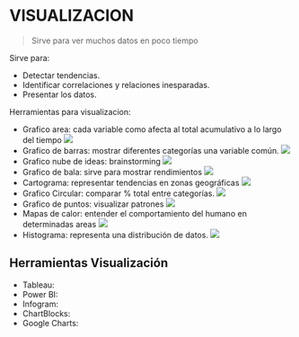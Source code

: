 # VISUALIZACION
>Sirve para ver muchos datos en poco tiempo

Sirve para: 
- Detectar tendencias.
- Identificar correlaciones y relaciones inesparadas.
- Presentar los datos.

Herramientas para visualizacion:
- Grafico area: cada variable como afecta al total acumulativo a lo largo del tiempo
![](https://encrypted-tbn0.gstatic.com/images?q=tbn:ANd9GcTajkTkuQyn8Qfv0b4jKoE-d6IUt1HUpi_OBmJzN3m_&s)
- Grafico de barras: mostrar diferentes categorías una variable común.
![](https://t2.uc.ltmcdn.com/es/posts/0/9/0/como_realizar_un_grafico_de_barras_en_excel_2007_15090_600.jpg)
- Grafico nube de ideas: brainstorming
![](https://educacion30.b-cdn.net/wp-content/uploads/2016/02/wordle-nube-de-etiquetas.jpg)
- Grafico de bala: sirve para mostrar rendimientos 
![](https://www.elartedepresentar.com/wp-content/uploads/2014/11/546.BulletGraph.png)
- Cartograma: representar tendencias en zonas geográficas
![](https://upload.wikimedia.org/wikipedia/commons/thumb/f/fc/Cartogram-2008_Electoral_Vote-es.svg/1200px-Cartogram-2008_Electoral_Vote-es.svg.png)
- Grafico Circular: comparar % total entre categorías.
![](http://www.disfrutalasmatematicas.com/datos/images/pie-chart-movies.svg)
- Grafico de puntos: visualizar patrones
![](https://formacion.intef.es/pluginfile.php/246707/mod_resource/content/1/grafica_puntos.jpg)
- Mapas de calor: entender el comportamiento del humano en determinadas areas
![](https://dircomfidencial.com/wp-content/uploads/2016/12/mapa-de-calor.jpg)
- Histograma: representa una distribución de datos.
![](https://upload.wikimedia.org/wikipedia/commons/thumb/8/8e/Histogram_example.svg/1200px-Histogram_example.svg.png)

## Herramientas Visualización
- Tableau:
- Power BI:
- Infogram:
- ChartBlocks:
- Google Charts:
